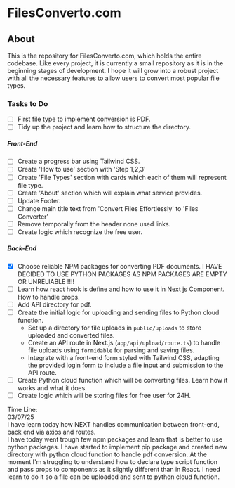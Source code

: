 # FilesConverto.com

## About

This is the repository for FilesConverto.com, which holds the entire codebase. Like every project, it is currently a small repository as it is in the beginning stages of development. I hope it will grow into a robust project with all the necessary features to allow users to convert most popular file types.

### Tasks to Do

- [ ] First file type to implement conversion is PDF.
- [ ] Tidy up the project and learn how to structure the directory.

##### Front-End

- [ ] Create a progress bar using Tailwind CSS.
- [ ] Create 'How to use' section with 'Step 1,2,3'
- [ ] Create 'File Types' section with cards which each of them will represent file type.
- [ ] Create 'About' section which will explain what service provides.
- [ ] Update Footer.
- [ ] Change main title text from 'Convert Files Effortlessly' to 'Files Converter'
- [ ] Remove temporally from the header none used links.
- [ ] Create logic which recognize the free user.

##### Back-End

- [x] Choose reliable NPM packages for converting PDF documents.
  I HAVE DECIDED TO USE PYTHON PACKAGES AS NPM PACKAGES ARE EMPTY OR UNRELIABLE !!!!
- [ ] Learn how react hook is define and how to use it in Next js Component. How to handle props.
- [ ] Add API directory for pdf.
- [ ] Create the initial logic for uploading and sending files to Python cloud function.
  - Set up a directory for file uploads in `public/uploads` to store uploaded and converted files.
  - Create an API route in Next.js (`app/api/upload/route.ts`) to handle file uploads using `formidable` for parsing and saving files.
  - Integrate with a front-end form styled with Tailwind CSS, adapting the provided login form to include a file input and submission to the API route.
- [ ] Create Python cloud function which will be converting files. Learn how it works and what it does.
- [ ] Create logic which will be storing files for free user for 24H.

Time Line:  
03/07/25  
  I have learn today how NEXT handles communication between front-end, back end via axios and routes.  
  I have today went trough few npm packages and learn that is better to use python packages. I have started to implement pip package and created new directory with python cloud function to handle pdf conversion. At the moment I'm struggling to understand how to declare type script function and pass props to components as it slightly different than in React. I need learn to do it so a file can be uploaded and sent to python cloud function.
